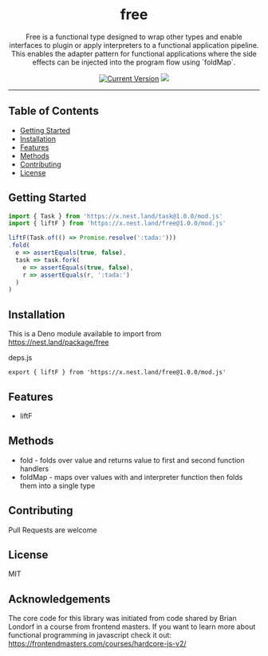 <h1 align="center">free</h1>
<p align="center">
  Free is a functional type designed to wrap other types and enable interfaces to plugin or apply interpreters to a functional
  application pipeline. This enables the adapter pattern for functional applications where the side effects can be injected into
  the program flow using `foldMap`.
</p>
<p align="center">
  <a href="https://github.com/hyper63/free/tags/"><img src="https://img.shields.io/github/tag/hyper63/free" alt="Current Version" /></a>
  <img src="https://github.com/hyper63/free/workflows/.github/workflows/deno.yml/badge.svg" />
  
  </p>

---

## Table of Contents

- [Getting Started](#getting-started)
- [Installation](#installation)
- [Features](#features)
- [Methods](#methods)
- [Contributing](#contributing)
- [License](#license)

## Getting Started

```js
import { Task } from 'https://x.nest.land/task@1.0.0/mod.js'
import { liftF } from 'https://x.nest.land/free@1.0.0/mod.js'

liftF(Task.of(() => Promise.resolve(':tada:')))
.fold(
  e => assertEquals(true, false),
  task => task.fork(
    e => assertEquals(true, false),
    r => assertEquals(r, ':tada:')
  )
)
```

## Installation

This is a Deno module available to import from 
https://nest.land/package/free 

deps.js

```
export { liftF } from 'https://x.nest.land/free@1.0.0/mod.js'
```

## Features

* liftF 

## Methods

* fold - folds over value and returns value to first and second function handlers
* foldMap - maps over values with and interpreter function then folds them into a single type

## Contributing

Pull Requests are welcome

## License

MIT

## Acknowledgements

The core code for this library was initiated from code shared by Brian Londorf in a course from frontend masters. If you want to learn more about functional programming in javascript check it out: https://frontendmasters.com/courses/hardcore-js-v2/

